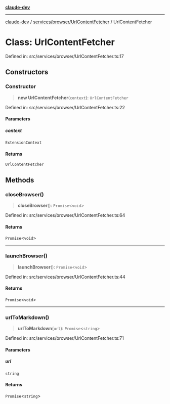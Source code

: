 [**claude-dev**](../../../../README.md)

***

[claude-dev](../../../../README.md) / [services/browser/UrlContentFetcher](../README.md) / UrlContentFetcher

# Class: UrlContentFetcher

Defined in: src/services/browser/UrlContentFetcher.ts:17

## Constructors

### Constructor

> **new UrlContentFetcher**(`context`): `UrlContentFetcher`

Defined in: src/services/browser/UrlContentFetcher.ts:22

#### Parameters

##### context

`ExtensionContext`

#### Returns

`UrlContentFetcher`

## Methods

### closeBrowser()

> **closeBrowser**(): `Promise`\<`void`\>

Defined in: src/services/browser/UrlContentFetcher.ts:64

#### Returns

`Promise`\<`void`\>

***

### launchBrowser()

> **launchBrowser**(): `Promise`\<`void`\>

Defined in: src/services/browser/UrlContentFetcher.ts:44

#### Returns

`Promise`\<`void`\>

***

### urlToMarkdown()

> **urlToMarkdown**(`url`): `Promise`\<`string`\>

Defined in: src/services/browser/UrlContentFetcher.ts:71

#### Parameters

##### url

`string`

#### Returns

`Promise`\<`string`\>
